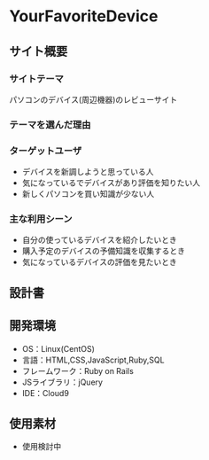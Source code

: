 # YourFavoriteDevice

## サイト概要
### サイトテーマ
パソコンのデバイス(周辺機器)のレビューサイト


### テーマを選んだ理由


### ターゲットユーザ
- デバイスを新調しようと思っている人
- 気になっているでデバイスがあり評価を知りたい人
- 新しくパソコンを買い知識が少ない人

### 主な利用シーン
- 自分の使っているデバイスを紹介したいとき
- 購入予定のデバイスの予備知識を収集するとき
- 気になっているデバイスの評価を見たいとき

## 設計書

## 開発環境
- OS：Linux(CentOS)
- 言語：HTML,CSS,JavaScript,Ruby,SQL
- フレームワーク：Ruby on Rails
- JSライブラリ：jQuery
- IDE：Cloud9

## 使用素材
- 使用検討中